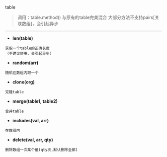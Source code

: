 table

> 调用：table.method() 与原有的table完美混合
> 大部分方法不支持pairs[关联数组]，会引起异步

---


* **len(table)**
```
获取一个table的正确长度
（不建议使用，会引起异步)
```

* **random(arr)**
```
随机在数组内取一个
```

* **clone(org)**
```
克隆table
```

* **merge(table1, table2)**
```
合并table
```

* **includes(val, arr)**
```
在数组内
```

* **delete(val, arr, qty)**
```
删除数组一次某个值(qty次,默认删除全部)
```

